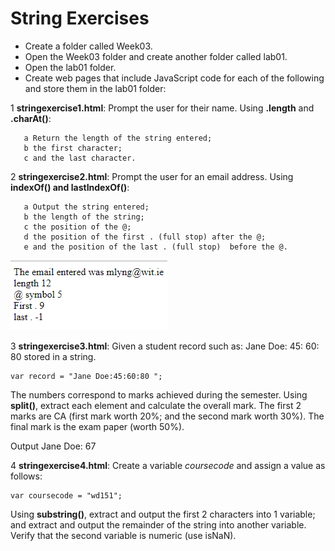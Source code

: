 
# String Exercises

- Create a folder called Week03.
- Open the Week03 folder and create another folder called lab01.
- Open the lab01 folder.
- Create web pages that include JavaScript code for each of the following and store them in the lab01 folder:

 1  **stringexercise1.html**: Prompt the user for their name. Using **.length** and **.charAt()**:

       a Return the length of the string entered;
       b the first character;
       c and the last character.
    
 2  **stringexercise2.html**: Prompt the user for an email address. Using **indexOf() and lastIndexOf()**:

       a Output the string entered;
       b the length of the string; 
       c the position of the @; 
       d the position of the first . (full stop) after the @; 
       e and the position of the last . (full stop)  before the @.
     
 ![](img/ex1.png)

 3  **stringexercise3.html**: Given a student record such as: Jane Doe: 45: 60: 80 stored in a string. 

 ~~~
 var record = "Jane Doe:45:60:80 ";
 ~~~

 The numbers correspond to marks achieved during the semester. Using **split()**, extract each element and calculate the overall mark. 
 The first 2 marks are CA (first mark worth 20%; and the second mark worth 30%). The final mark is the exam paper (worth 50%).

 Output Jane Doe: 67

 4  **stringexercise4.html**: Create a variable *coursecode* and assign a value as follows:

 ~~~
 var coursecode = "wd151";
 ~~~

 Using **substring()**, extract and output the first 2 characters into 1 variable; and extract and output the remainder of the string into another variable. 
 Verify that the second variable is numeric (use isNaN). 





